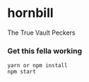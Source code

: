# hornbill
The True Vault Peckers

### Get this fella working
```
yarn or npm install
npm start
```
